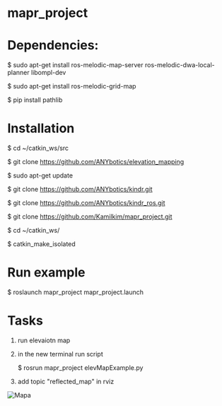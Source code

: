 # mapr_project

# Dependencies:

$ sudo apt-get install ros-melodic-map-server ros-melodic-dwa-local-planner libompl-dev

$ sudo apt-get install ros-melodic-grid-map

$ pip install pathlib

# Installation

$ cd ~/catkin_ws/src

$ git clone https://github.com/ANYbotics/elevation_mapping

$ sudo apt-get update

$ git clone https://github.com/ANYbotics/kindr.git

$ git clone https://github.com/ANYbotics/kindr_ros.git

$ git clone https://github.com/Kamilkim/mapr_project.git

$ cd ~/catkin_ws/

$ catkin_make_isolated

# Run example

$ roslaunch mapr_project mapr_project.launch

# Tasks

1. run elevaiotn map

2. in the new terminal run script 

    $ rosrun mapr_project elevMapExample.py

3. add topic "reflected_map" in rviz

![Mapa](https://github.com/Kamilkim/mapr_project/blob/master/doc/Elevation_map.JPG)
